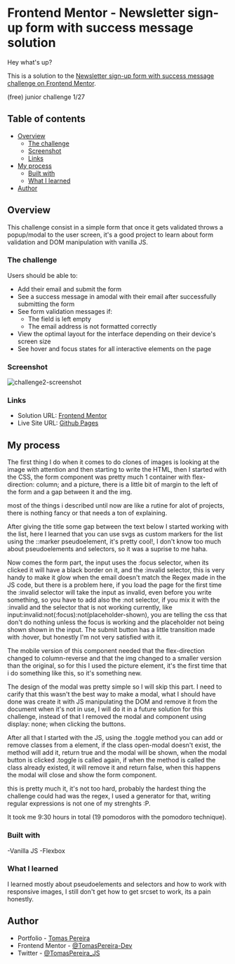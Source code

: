 # Frontend Mentor - Newsletter sign-up form with success message solution

Hey what's up?

This is a solution to the [Newsletter sign-up form with success message challenge on Frontend Mentor](https://www.frontendmentor.io/challenges/newsletter-signup-form-with-success-message-3FC1AZbNrv).

(free) junior challenge 1/27

## Table of contents

- [Overview](#overview)
  - [The challenge](#the-challenge)
  - [Screenshot](#screenshot)
  - [Links](#links)
- [My process](#my-process)
  - [Built with](#built-with)
  - [What I learned](#what-i-learned)
- [Author](#author)


## Overview
This challenge consist in a simple form that once it gets validated throws a popup/modal to the user screen, it's a good project to learn about form validation and DOM manipulation with vanilla JS.

### The challenge

Users should be able to:

- Add their email and submit the form
- See a success message in amodal with their email after successfully submitting the form
- See form validation messages if:
  - The field is left empty
  - The email address is not formatted correctly
- View the optimal layout for the interface depending on their device's screen size
- See hover and focus states for all interactive elements on the page

### Screenshot

![challenge2-screenshot](https://github.com/TomasPereira-Dev/frontendMentor-Challenge2/assets/81960258/79113570-bb0c-4ba2-9b9e-cbca374f47a5)


### Links

- Solution URL: [Frontend Mentor](https://www.frontendmentor.io/solutions/newsletter-signup-using-vanilla-js-8Z3c6ejb83)
- Live Site URL: [Github Pages](https://tomaspereira-dev.github.io/frontendMentor-Challenge2/)

## My process

The first thing I do when it comes to do clones of images is looking at the image with attention and then starting to write the HTML, then I started with the CSS, the form component was pretty much 1 container with flex-direction: column; and a picture, there is a little bit of margin to the left of the form and a gap between it and the img.

most of the things i described until now are like a rutine for alot of projects, there is nothing fancy or that needs a ton of explaining.

After giving the title some gap between the text below I started working with the list, here I learned that you can use svgs as custom markers for the list using the ::marker pseudoelement, it's pretty cool!, I don't know too much about pseudoelements and selectors, so it was a suprise to me haha.

Now comes the form part, the input uses the :focus selector, when its clicked it will have a black border on it, and the :invalid selector, this is very handy to make it glow when the email doesn't match the Regex made in the JS code, but there is a problem here, if you load the page for the first time the :invalid selector will take the input as invalid, even before you write something, so you have to add also the :not selector, if you mix it with the :invalid and the selector that is not working currently, like input:invalid:not(:focus):not(placeholder-shown), you are telling the css that don't do nothing unless the focus is working and the placeholder not being shown shown in the input.
The submit button has a little transition made with :hover, but honestly I'm not very satisfied with it.

The mobile version of this component needed that the flex-direction changed to column-reverse and that the img changed to a smaller version than the original, so for this I used the picture element, it's the first time that i do something like this, so it's something new.

The design of the modal was pretty simple so I will skip this part.
I need to carify that this wasn't the best way to make a modal, what I should have done was create it with JS manipulating the DOM and remove it from the document when it's not in use, I will do it in a future solution for this challenge, instead of that I removed the modal and component using display: none; when clicking the buttons.

After all that I started with the JS, using the .toggle method you can add or remove classes from a element, if the class open-modal doesn't exist, the method will add it, return true and the modal will be shown, when the modal button is clicked .toggle is called again, if when the method is called the class already existed, it will remove it and return false, when this happens the modal will close and show the form component.

this is pretty much it, it's not too hard, probably the hardest thing the challenge could had was the regex, I used a generator for that, writing regular expressions is not one of my strenghts :P.

It took me 9:30 hours in total (19 pomodoros with the pomodoro technique).

### Built with

-Vanilla JS
-Flexbox

### What I learned

I learned mostly about pseudoelements and selectors and how to work with responsive images, I still don't get how to get srcset to work, its a pain honestly.

## Author

- Portfolio - [Tomas Pereira](https://tomaspereira-dev.github.io/Portfolio/)
- Frontend Mentor - [@TomasPereira-Dev](https://www.frontendmentor.io/profile/TomasPereira-Dev)
- Twitter - [@TomasPereira_JS](https://www.twitter.com/TomasPereira_JS)


